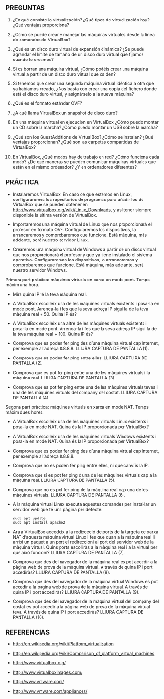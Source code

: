 ﻿PREGUNTAS
---------

 01. ¿En qué consiste la virtualización? ¿Qué tipos de virtualización hay? ¿Qué ventajas proporciona?

 02. ¿Cómo se puede crear y manejar las máquinas virtuales desde la línea de comandos de VirtualBox?

 03. ¿Qué es un disco duro virtual de expansión dinámica? ¿Se puede agrandar el límite de tamaño de un disco duro virtual que fijamos cuando lo creamos?

 04. Si os borran una máquina virtual, ¿Cómo podéis crear una máquina virtual a partir de un disco duro virtual que os den?

 05. Si tenemos que crear una segunda máquina virtual idéntica a otra que ya habíamos creado, ¿Nos basta con crear una copia del fichero donde está el disco duro virtual, y asignárselo a la nueva máquina?

 06. ¿Qué es el formato estándar OVF?

 07. ¿A qué llama VirtualBox un snapshot de disco duro?

 08. En una máquina virtual en ejecución en VirtualBox ¿Cómo puedo montar un CD sobre la marcha? ¿Cómo puedo montar un USB sobre la marcha?

 09. ¿Qué son los GuestAdditions de VirtualBox? ¿Cómo se instalan? ¿Qué ventajas proporcionan? ¿Qué son las carpetas compartidas de VirtualBox?

 10. En VirtualBox, ¿Qué modos hay de trabajo en red? ¿Cómo funciona cada modo? ¿De qué maneras se pueden comunicar máquinas virtuales que están en el mismo ordenador? ¿Y en ordenadores diferentes?





PRÁCTICA
--------

  - Instalaremos VirtualBox. En caso de que estemos en Linux, configuraremos los repositorios de programas para añadir los de VirtualBox que se pueden obtener en <http://www.virtualbox.org/wiki/Linux_Downloads>, y así tener siempre disponible la última versión de VirtualBox.

  - Importaremos una máquina virtual de Linux que nos proporcionará el profesor en formato OVF. Configuraremos los dispositivos, la arrancaremos y comprobaremos que funcione. Está máquina, más adelante, será nuestro servidor Linux.

  - Crearemos una máquina virtual de Windows a partir de un disco virtual que nos proporcionará el profesor y que ya tiene instalado el sistema operativo. Configuraremos los dispositivos, la arrancaremos y comprobaremos que funcione. Está máquina, más adelante, será nuestro servidor Windows.

Primera part pràctica: màquines virtuals en xarxa en mode pont. Temps màxim una hora.

  - Mira quina IP té la teva màquina real.

  - A VirtualBox escolleix una de les màquines virtuals existents i posa-la en mode pont. Arrenca-la i fes que la seva adreça IP sigui la de la teva màquina real + 50. Quina IP és?

  - A VirtualBox escolleix una altre de les màquines virtuals existents i posa-la en mode pont. Arrenca-la i fes que la seva adreça IP sigui la de la teva màquina real + 100. Quina IP és?

  - Comprova que es poden fer ping des d’una màquina virtual cap Internet, per exemple a l’adreça 8.8.8.8. LLIURA CAPTURA DE PANTALLA (1).

  - Comprova que es poden fer ping entre elles. LLIURA CAPTURA DE PANTALLA (2).

  - Comprova que es pot fer ping entre una de les màquines virtuals i la màquina real. LLIURA CAPTURA DE PANTALLA (3).

  - Comprova que es pot fer ping entre una de les màquines virtuals teves i una de les màquines virtuals del company del costat. LLIURA CAPTURA DE PANTALLA (4).

Segona part pràctica: màquines virtuals en xarxa en mode NAT. Temps màxim dues hores.

  - A VirtualBox escolleix una de les màquines virtuals Linux existents i posa-la en mode NAT. Quina és la IP proporcionada per VirtualBox?

  - A VirtualBox escolleix una de les màquines virtuals Windows existents i posa-la en mode NAT. Quina és la IP proporcionada per VirtualBox?

  - Comprova que es poden fer ping des d’una màquina virtual cap Internet, per exemple a l’adreça 8.8.8.8.

  - Comprova que no es poden fer ping entre elles, ni que canviïs la IP.

  - Comprova que sí es pot fer ping d’una de les màquines virtuals cap a la màquina real. LLIURA CAPTURA DE PANTALLA (5).

  - Comprova que no es pot fer ping de la màquina real cap una de les màquines virtuals. LLIURA CAPTURA DE PANTALLA (6).

  - A la màquina virtual Linux executa aquestes comandes per instal·lar un servidor web que té una pàgina per defecte:

        sudo apt update
        sudo apt install apache2

  - Ara a VirtualBox accedeix a la redicceció de ports de la targeta de xarxa NAT d’aquesta màquina virtual Linux i fes que quan a la màquina real li arribi un paquet a un port el redireccioni al port del servidor web de la màquina virtual. Quins ports escolliràs a la màquina real i a la virtual per que això funcioni? LLIURA CAPTURA DE PANTALLA (7).

  - Comprova que des del navegador de la màquina real es pot accedir a la pàgina web de prova de la màquina virtual. A través de quina IP i port accediràs? LLIURA CAPTURA DE PANTALLA (8).

  - Comprova que des del navegador de la màquina virtual Windows es pot accedir a la pàgina web de prova de la màquina virtual. A través de quina IP i port accediràs? LLIURA CAPTURA DE PANTALLA (9).

  - Comprova que des del navegador de la màquina virtual del company del costat es pot accedir a la pàgina web de prova de la màquina virtual teva. A través de quina IP i port accediràs? LLIURA CAPTURA DE PANTALLA (10).





REFERENCIAS
-----------

  - <http://en.wikipedia.org/wiki/Platform_virtualization>

  - <http://en.wikipedia.org/wiki/Comparison_of_platform_virtual_machines>

  - <http://www.virtualbox.org/>

  - <http://www.virtualboximages.com/>

  - <http://www.vmware.com/>

  - <http://www.vmware.com/appliances/>

